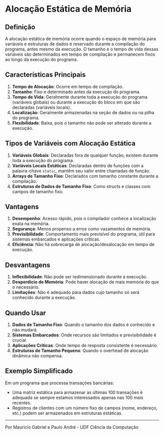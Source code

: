 # Alocação Estática de Memória

## Definição

A alocação estática de memória ocorre quando o espaço de memória para variáveis e estruturas de dados é reservado durante a compilação do programa, antes mesmo da execução. O tamanho e o tempo de vida dessas variáveis são determinados em tempo de compilação e permanecem fixos ao longo da execução do programa.

## Características Principais

1. **Tempo de Alocação**: Ocorre em tempo de compilação.
2. **Tamanho**: Fixo e determinado antes da execução do programa.
3. **Tempo de Vida**: Geralmente durante toda a execução do programa (variáveis globais) ou durante a execução do bloco em que são declaradas (variáveis locais).
4. **Localização**: Geralmente armazenadas na seção de dados ou na pilha do programa.
5. **Flexibilidade**: Baixa, pois o tamanho não pode ser alterado durante a execução.

## Tipos de Variáveis com Alocação Estática

1. **Variáveis Globais**: Declaradas fora de qualquer função, existem durante toda a execução do programa.
2. **Variáveis Locais Estáticas**: Declaradas dentro de funções com a palavra-chave `static`, mantêm seu valor entre chamadas de função.
3. **Arrays de Tamanho Fixo**: Declarados com tamanho constante durante a compilação.
4. **Estruturas de Dados de Tamanho Fixo**: Como structs e classes com campos de tamanho fixo.

## Vantagens

1. **Desempenho**: Acesso rápido, pois o compilador conhece a localização exata na memória.
2. **Segurança**: Menos propenso a erros como vazamentos de memória.
3. **Previsibilidade**: Comportamento mais previsível do programa, útil para sistemas embarcados e aplicações críticas.
4. **Eficiência**: Não há sobrecarga de alocação/desalocação em tempo de execução.

## Desvantagens

1. **Inflexibilidade**: Não pode ser redimensionado durante a execução.
2. **Desperdício de Memória**: Pode haver alocação de mais memória do que o necessário.
3. **Limitações**: Não é adequado para dados cujo tamanho só será conhecido durante a execução.

## Quando Usar

1. **Dados de Tamanho Fixo**: Quando o tamanho dos dados é conhecido e não mudará.
2. **Sistemas Embarcados**: Onde recursos são limitados e previsibilidade é crucial.
3. **Aplicações Críticas**: Onde tempo de resposta consistente é necessário.
4. **Estruturas de Tamanho Pequeno**: Quando o overhead de alocação dinâmica não compensa.

## Exemplo Simplificado

Em um programa que processa transações bancárias:
- Uma matriz estática para armazenar as últimas 100 transações é adequada se sempre estamos interessados apenas nas 100 mais recentes.
- Registros de clientes com um número fixo de campos (nome, endereço, etc.) podem ser armazenados em estruturas estáticas.

---

Por Mauricio Gabriel e Paulo André - UDF Ciência da Computação
